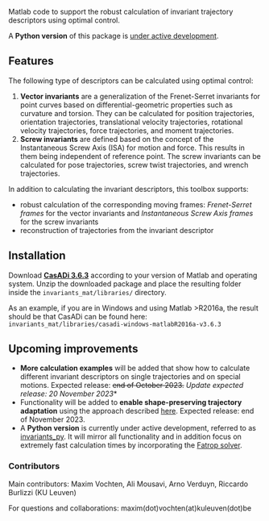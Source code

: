 Matlab code to support the robust calculation of invariant trajectory descriptors using optimal control. 

A **Python version** of this package is [under active development](https://gitlab.kuleuven.be/robotgenskill/public_code/invariants_py).

## Features

The following type of descriptors can be calculated using optimal control:
1. **Vector invariants** are a generalization of the Frenet-Serret invariants for point curves based on differential-geometric properties such as curvature and torsion. They can be calculated for position trajectories, orientation trajectories, translational velocity trajectories, rotational velocity trajectories, force trajectories, and moment trajectories. 
2. **Screw invariants** are defined based on the concept of the Instantaneous Screw Axis (ISA) for motion and force. This results in them being independent of reference point. The screw invariants can be calculated for pose trajectories, screw twist trajectories, and wrench trajectories. 

In addition to calculating the invariant descriptors, this toolbox supports:
- robust calculation of the corresponding moving frames: *Frenet-Serret frames* for the vector invariants and *Instantaneous Screw Axis frames* for the screw invariants
- reconstruction of trajectories from the invariant descriptor

## Installation

Download [**CasADi 3.6.3**](https://github.com/casadi/casadi/releases/tag/3.6.3) according to your version of Matlab and operating system. Unzip the downloaded package and place the resulting folder inside the `invariants_mat/libraries/` directory. 

As an example, if you are in Windows and using Matlab >R2016a, the result should be that CasADi can be found here:
`invariants_mat/libraries/casadi-windows-matlabR2016a-v3.6.3`

## Upcoming improvements
- **More calculation examples** will be added that show how to calculate different invariant descriptors on single trajectories and on special motions. Expected release: ~~end of October 2023.~~ *Update expected release: 20 November 2023**
- Functionality will be added to **enable shape-preserving trajectory adaptation** using the approach described [here](https://doi.org/10.1016/j.robot.2019.103291). Expected release: end of November 2023.
- A **Python version** is currently under active development, referred to as [invariants_py](https://gitlab.kuleuven.be/robotgenskill/public_code/invariants_py). It will mirror all functionality and in addition focus on extremely fast calculation times by incorporating the [Fatrop solver](https://gitlab.kuleuven.be/robotgenskill/fatrop/fatrop).

### Contributors 

Main contributors: Maxim Vochten, Ali Mousavi, Arno Verduyn, Riccardo Burlizzi (KU Leuven)

For questions and collaborations: maxim(dot)vochten(at)kuleuven(dot)be
